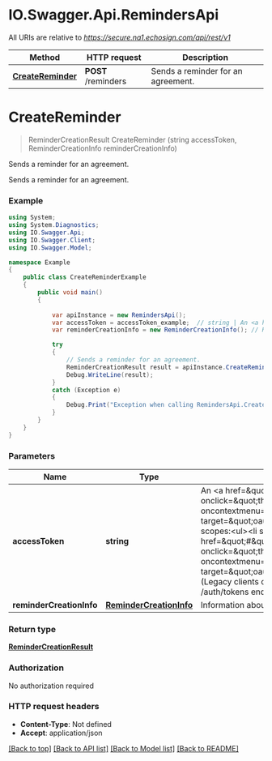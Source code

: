# IO.Swagger.Api.RemindersApi

All URIs are relative to *https://secure.na1.echosign.com/api/rest/v1*

Method | HTTP request | Description
------------- | ------------- | -------------
[**CreateReminder**](RemindersApi.md#createreminder) | **POST** /reminders | Sends a reminder for an agreement.


<a name="createreminder"></a>
# **CreateReminder**
> ReminderCreationResult CreateReminder (string accessToken, ReminderCreationInfo reminderCreationInfo)

Sends a reminder for an agreement.

Sends a reminder for an agreement.

### Example
```csharp
using System;
using System.Diagnostics;
using IO.Swagger.Api;
using IO.Swagger.Client;
using IO.Swagger.Model;

namespace Example
{
    public class CreateReminderExample
    {
        public void main()
        {
            
            var apiInstance = new RemindersApi();
            var accessToken = accessToken_example;  // string | An <a href=\"#\" onclick=\"this.href=oauthDoc()\" oncontextmenu=\"this.href=oauthDoc()\" target=\"oauthDoc\">OAuth Access Token</a> with scopes:<ul><li style='list-style-type: square'><a href=\"#\" onclick=\"this.href=oauthDoc('agreement_write')\" oncontextmenu=\"this.href=oauthDoc('agreement_write')\" target=\"oauthDoc\">agreement_write</a></li></ul>(Legacy clients can use the access token obtained from /auth/tokens endpoint.)
            var reminderCreationInfo = new ReminderCreationInfo(); // ReminderCreationInfo | Information about the reminder.

            try
            {
                // Sends a reminder for an agreement.
                ReminderCreationResult result = apiInstance.CreateReminder(accessToken, reminderCreationInfo);
                Debug.WriteLine(result);
            }
            catch (Exception e)
            {
                Debug.Print("Exception when calling RemindersApi.CreateReminder: " + e.Message );
            }
        }
    }
}
```

### Parameters

Name | Type | Description  | Notes
------------- | ------------- | ------------- | -------------
 **accessToken** | **string**| An &lt;a href&#x3D;\&quot;#\&quot; onclick&#x3D;\&quot;this.href&#x3D;oauthDoc()\&quot; oncontextmenu&#x3D;\&quot;this.href&#x3D;oauthDoc()\&quot; target&#x3D;\&quot;oauthDoc\&quot;&gt;OAuth Access Token&lt;/a&gt; with scopes:&lt;ul&gt;&lt;li style&#x3D;&#39;list-style-type: square&#39;&gt;&lt;a href&#x3D;\&quot;#\&quot; onclick&#x3D;\&quot;this.href&#x3D;oauthDoc(&#39;agreement_write&#39;)\&quot; oncontextmenu&#x3D;\&quot;this.href&#x3D;oauthDoc(&#39;agreement_write&#39;)\&quot; target&#x3D;\&quot;oauthDoc\&quot;&gt;agreement_write&lt;/a&gt;&lt;/li&gt;&lt;/ul&gt;(Legacy clients can use the access token obtained from /auth/tokens endpoint.) | 
 **reminderCreationInfo** | [**ReminderCreationInfo**](ReminderCreationInfo.md)| Information about the reminder. | 

### Return type

[**ReminderCreationResult**](ReminderCreationResult.md)

### Authorization

No authorization required

### HTTP request headers

 - **Content-Type**: Not defined
 - **Accept**: application/json

[[Back to top]](#) [[Back to API list]](../README.md#documentation-for-api-endpoints) [[Back to Model list]](../README.md#documentation-for-models) [[Back to README]](../README.md)


